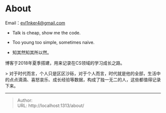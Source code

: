 # About



Email：[evl1nker4@gmail.com](mailto:evl1nker4@gmail.com)



- Talk is cheap, show me the code.

- Too young too simple, sometimes naive.

- 知其然知其所以然。


博客于2018年夏季搭建，用来记录在CS领域的学习成长之路。



&gt; 对于时代而言，个人只是区区沙砾，对于个人而言，时代就是他的全部，生活中的点点滴滴、喜怒哀乐、成长经验等数据，构成了独一无二的人，这些都值得记录下来。

---

> Author:   
> URL: http://localhost:1313/about/  

